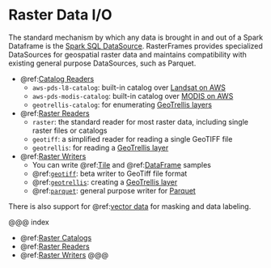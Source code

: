 # Raster Data I/O

The standard mechanism by which any data is brought in and out of a Spark Dataframe is the [Spark SQL DataSource][DS]. RasterFrames provides specialized DataSources for geospatial raster data and maintains compatibility with existing general purpose DataSources, such as Parquet.

* @ref:[Catalog Readers](raster-catalogs.md)
    - `aws-pds-l8-catalog`: built-in catalog over [Landsat on AWS][Landsat]
    - `aws-pds-modis-catalog`: built-in catalog over [MODIS on AWS][MODIS]
    - `geotrellis-catalog`: for enumerating [GeoTrellis layers][GTLayer]
* @ref:[Raster Readers](raster-read.md)
    - `raster`: the standard reader for most raster data, including single raster files or catalogs
    - `geotiff`: a simplified reader for reading a single GeoTIFF file
    - `geotrellis`: for reading a [GeoTrellis layer][GTLayer]
* @ref:[Raster Writers](raster-write.md)
    - You can write @ref:[Tile](raster-write.md#tile-samples) and @ref:[DataFrame](raster-write.md#dataframe-samples) samples
    - @ref:[`geotiff`](raster-write.md#geotiffs): beta writer to GeoTiff file format
    - @ref:[`geotrellis`](raster-write.md#geotrellis-layers): creating a [GeoTrellis layer][GTLayer]
    - @ref:[`parquet`](raster-write.md#parquet): general purpose writer for [Parquet][Parquet]

There is also support for @ref:[vector data](vector-data.md) for masking and data labeling.

@@@ index
* @ref:[Raster Catalogs](raster-catalogs.md)
* @ref:[Raster Readers](raster-read.md)
* @ref:[Raster Writers](raster-write.md)
@@@


[DS]: https://spark.apache.org/docs/latest/sql-data-sources.html
[GTLayer]: https://geotrellis.readthedocs.io/en/latest/guide/tile-backends.html
[Parquet]: https://spark.apache.org/docs/latest/sql-data-sources-parquet.html
[MODIS]: https://docs.opendata.aws/modis-pds/readme.html
[Landsat]: https://docs.opendata.aws/landsat-pds/readme.html

